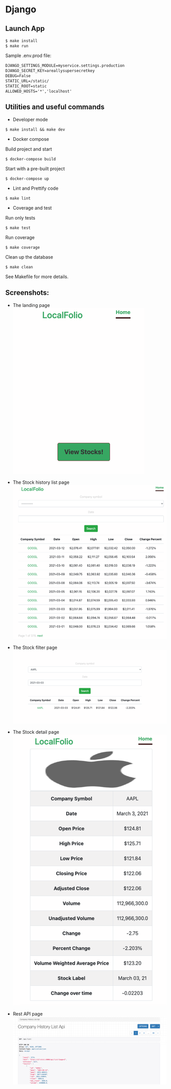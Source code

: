 # Django

## Launch App

```
$ make install
$ make run
```

Sample .env.prod file:

```
DJANGO_SETTINGS_MODULE=myservice.settings.production
DJANGO_SECRET_KEY=areallysupersecretkey
DEBUG=False
STATIC_URL=/static/
STATIC_ROOT=static
ALLOWED_HOSTS='*','localhost'
```

## Utilities and useful commands

- Developer mode

```
$ make install && make dev
```

- Docker compose

Build project and start

```
$ docker-compose build
```

Start with a pre-built project

```
$ docker-compose up
```

- Lint and Prettify code

```
$ make lint
```

- Coverage and test

Run only tests

```
$ make test
```

Run coverage

```
$ make coverage
```

Clean up the database

```
$ make clean
```

See Makefile for more details.


## Screenshots:

- The landing page
![](docs/landing.png)

- The Stock history list page
![](docs/stock_list.png)

- The Stock filter page
![](docs/filter.png)  

- The Stock detail page
![](docs/stock_detail.png)

- Rest API page
![](docs/api.png)
